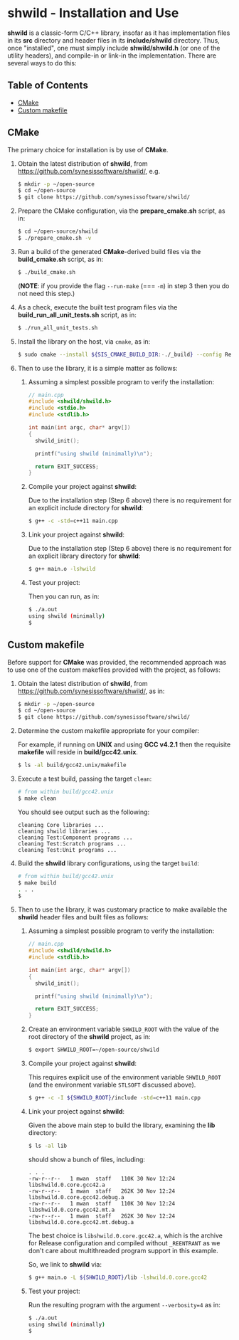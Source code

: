 # shwild - Installation and Use <!-- omit in toc -->

**shwild** is a classic-form C/C++ library, insofar as it has
implementation files in its **src** directory and header files in its
**include/shwild** directory. Thus, once "installed", one must simply
include **shwild/shwild.h** (or one of the utility headers), and compile-in
or link-in the implementation. There are several ways to do this:


## Table of Contents <!-- omit in toc -->

- [CMake](#cmake)
- [Custom makefile](#custom-makefile)




## CMake

The primary choice for installation is by use of **CMake**.

1. Obtain the latest distribution of **shwild**, from
   https://github.com/synesissoftware/shwild/, e.g.

   ```bash
   $ mkdir -p ~/open-source
   $ cd ~/open-source
   $ git clone https://github.com/synesissoftware/shwild/
   ```

2. Prepare the CMake configuration, via the **prepare_cmake.sh** script, as
   in:

   ```bash
   $ cd ~/open-source/shwild
   $ ./prepare_cmake.sh -v
   ```

3. Run a build of the generated **CMake**-derived build files via the
   **build_cmake.sh** script, as in:

   ```bash
   $ ./build_cmake.sh
   ```

   (**NOTE**: if you provide the flag `--run-make` (=== `-m`) in step 3 then you do
   not need this step.)

4. As a check, execute the built test program files via the
   **build_run_all_unit_tests.sh** script, as in:

   ```bash
   $ ./run_all_unit_tests.sh
   ```

5. Install the library on the host, via `cmake`, as in:


   ```bash
   $ sudo cmake --install ${SIS_CMAKE_BUILD_DIR:-./_build} --config Release
   ```

7. Then to use the library, it is a simple matter as follows:

   1. Assuming a simplest possible program to verify the installation:

      ```cpp
      // main.cpp
      #include <shwild/shwild.h>
      #include <stdio.h>
      #include <stdlib.h>

      int main(int argc, char* argv[])
      {
        shwild_init();

        printf("using shwild (minimally)\n");

        return EXIT_SUCCESS;
      }
      ```

   2. Compile your project against **shwild**:

      Due to the installation step (Step 6 above) there is no requirement
      for an explicit include directory for **shwild**:

      ```bash
      $ g++ -c -std=c++11 main.cpp
      ```

   3. Link your project against **shwild**:

      Due to the installation step (Step 6 above) there is no requirement
      for an explicit library directory for **shwild**:

      ```bash
      $ g++ main.o -lshwild
      ```

   4. Test your project:

      Then you can run, as in:

      ```bash
      $ ./a.out
      using shwild (minimally)
      $
      ```


## Custom makefile

Before support for **CMake** was provided, the recommended approach was to
use one of the custom makefiles provided with the project, as follows:

1. Obtain the latest distribution of **shwild**, from
   https://github.com/synesissoftware/shwild/, as in:

   ```bash
   $ mkdir -p ~/open-source
   $ cd ~/open-source
   $ git clone https://github.com/synesissoftware/shwild/
   ```

2. Determine the custom makefile appropriate for your compiler:

   For example, if running on **UNIX** and using **GCC v4.2.1** then the
   requisite **makefile** will reside in **build/gcc42.unix**.

   ```bash
   $ ls -al build/gcc42.unix/makefile
   ```

3. Execute a test build, passing the target `clean`:

   ```bash
   # from within build/gcc42.unix
   $ make clean
   ```

   You should see output such as the following:

   ```
   cleaning Core libraries ...
   cleaning shwild libraries ...
   cleaning Test:Component programs ...
   cleaning Test:Scratch programs ...
   cleaning Test:Unit programs ...
   ```

4. Build the **shwild** library configurations, using the target `build`:

   ```bash
   # from within build/gcc42.unix
   $ make build
   . . .
   $
   ```

6. Then to use the library, it was customary practice to make available the
   **shwild** header files and built files as follows:

   1. Assuming a simplest possible program to verify the installation:

      ```cpp
      // main.cpp
      #include <shwild/shwild.h>
      #include <stdlib.h>

      int main(int argc, char* argv[])
      {
        shwild_init();

        printf("using shwild (minimally)\n");

        return EXIT_SUCCESS;
      }
      ```

   2. Create an environment variable `SHWILD_ROOT` with the value of the
      root directory of the **shwild** project, as in:

      ```bash
      $ export SHWILD_ROOT=~/open-source/shwild
      ```

   3. Compile your project against **shwild**:

      This requires explicit use of the environment variable `SHWILD_ROOT`
      (and the environment variable `STLSOFT` discussed above).

      ```bash
      $ g++ -c -I ${SHWILD_ROOT}/include -std=c++11 main.cpp
      ```

   4. Link your project against **shwild**:

      Given the above main step to build the library, examining the **lib**
      directory:

      ```bash
      $ ls -al lib
      ```

      should show a bunch of files, including:

      ```
      . . .
      -rw-r--r--   1 mwan  staff   110K 30 Nov 12:24 libshwild.0.core.gcc42.a
      -rw-r--r--   1 mwan  staff   262K 30 Nov 12:24 libshwild.0.core.gcc42.debug.a
      -rw-r--r--   1 mwan  staff   110K 30 Nov 12:24 libshwild.0.core.gcc42.mt.a
      -rw-r--r--   1 mwan  staff   262K 30 Nov 12:24 libshwild.0.core.gcc42.mt.debug.a
      ```

      The best choice is `libshwild.0.core.gcc42.a`, which is the archive
      for Release configuration and compiled without `_REENTRANT` as we
      don't care about multithreaded program support in this example.

      So, we link to **shwild** via:

      ```bash
      $ g++ main.o -L ${SHWILD_ROOT}/lib -lshwild.0.core.gcc42
      ```

   5. Test your project:

      Run the resulting program with the argument `--verbosity=4` as in:

      ```bash
      $ ./a.out
      using shwild (minimally)
      $
      ```




<!-- ########################### end of file ########################### -->

